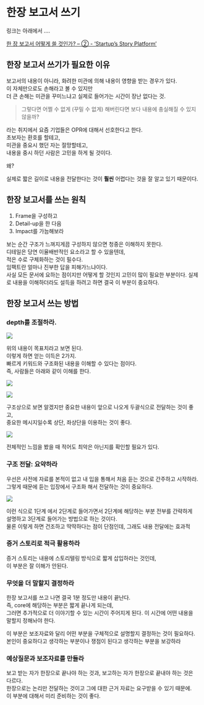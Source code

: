 # 한장 보고서 쓰기

링크는 아래에서 ….    

[한 장 보고서 어떻게 쓸 것인가? – ② - ‘Startup’s Story Platform’](http://platum.kr/archives/58795)

## 한장 보고서 쓰기가 필요한 이유

보고서의 내용이 아니라, 화려한 미관에 의해 내용이 영향을 받는 경우가 있다.  
이 자체만으로도 손해라고 볼 수 있지만  
더 큰 손해는 미관을 꾸미느냐고 실제로 들어가는 시간이 장난 없다는 것.

> 그렇다면 어쩔 수 없게 (꾸밀 수 없게) 해버린다면 보다 내용에 충실해질 수 있지 않을까?    

라는 취지에서 요즘 기업들은 OPR에 대해서 선호한다고 한다.  
초보자는 환호를 할테고,  
미관을 중요시 했던 자는 절망할테고,  
내용을 중시 하던 사람은 고민을 하게 될 것이다.  

왜?  

실제로 짧은 길이로 내용을 전달한다는 것이 **훨씬** 어렵다는 것을 잘 알고 있기 때문이다.

## 한장 보고서를 쓰는 원칙

1. Frame을 구성하고
2. Detail-up을 한 다음
3. Impact를 가늠해보라

보는 순간 구조가 느껴지게끔 구성하지 않으면 청중은 이해하지 못한다.  
디테일은 당연 이율배반적인 요소라고 할 수 있을텐데,  
적은 수로 구체화하는 것이 필수다.  
임팩트란 얼마나 진부한 답을 피해가느냐이다.   
사실 모든 문서에 요하는 점이지만 어떻게 할 것인지 고민이 많이 필요한 부분이다.
실제로 내용을 이해하더라도 설득을 하려고 하면 결국 이 부분이 중요하다.


## 한장 보고서 쓰는 방법

### depth를 조절하라.

![](/assest/2016-01-10-one_page_report/96861A4F-AFC3-4C4C-B592-80993862BA92.png)

위의 내용이 목표치라고 보면 된다.  
이렇게 하면 얻는 이득은 2가지.  
빠르게 키워드와 구조화된 내용을 이해할 수 있다는 점이다.  
즉, 사람들은 아래와 같이 이해를 한다.  

![](/assest/2016-01-10-one_page_report/F51FDF0F-842B-4C20-9980-65C5E8EE6823.png)

![](/assest/2016-01-10-one_page_report/7A165762-F185-4C89-BF1B-E1E3492BDBFC.png)

구조상으로 보면 알겠지만 중요한 내용이 앞으로 나오게 두괄식으로 전달하는 것이 좋고,  
중요한 메시지일수록 상단, 좌상단을 이용하는 것이 좋다. 

![](/assest/2016-01-10-one_page_report/A21F2078-0EFA-4A34-BFEF-E12BBE74CC1E.png)

전체적인 느낌을 봤을 때 적어도 최악은 아닌지를 확인할 필요가 있다.


### 구조 전달: 요약하라

우선은 사전에 자료를 본적이 없고 내 입을 통해서 처음 듣는 것으로 간주하고 시작하라.  
그렇게 때문에 듣는 입장에서 구조화 해서 전달하는 것이 중요하다.

![](/assest/2016-01-10-one_page_report/00CDB123-48AC-4D61-B586-CA982A69D273.png)

이런 식으로 1단계 에서 2단계로 들어가면서 2단계에 해당하는 부분 전부를 간략하게  
설명하고 3단계로 들어가는 방법으로 하는 것이다.  
물론 이렇게 하면 건조하고 딱딱하다는 점이 단점인데, 그래도 내용 전달에는 효과적


### 증거 스토리로 적극 활용하라

증거 스토리는 내용에 스토리텔링 방식으로 짧게 삽입하라는 것인데,  
이 부분은 잘 이해가 안된다.


### 무엇을 더 말할지 결정하라

한장 보고서를 쓰고 나면 결국 1분 정도만 내용이 끝난다.   
즉, core에 해당하는 부분은 짧게 끝나게 되는데,  
그러면 추가적으로 더 이야기할 수 있는 시간이 주어지게 된다.
이 시간에 어떤 내용을 말할지 정해놔야 한다.  

이 부분은 보조자료와 달리 어떤 부분을 구체적으로 설명할지 결정하는 것이 필요하다.  
본인이 중요하다고 생각하는 부분이나 쟁점이 된다고 생각하는 부분을 보강하라


### 예상질문과 보조자료를 만들라

보고 받는 자가 한장으로 끝나야 하는 것과, 보고하는 자가 한장으로 끝내야 하는 것은 다르다.   
한장으로는 논리만 전달하는 것이고 그에 대한 근거 자료는 요구받을 수 있기 때문에.  
이 부분에 대해서 미리 준비하는 것이 좋다.